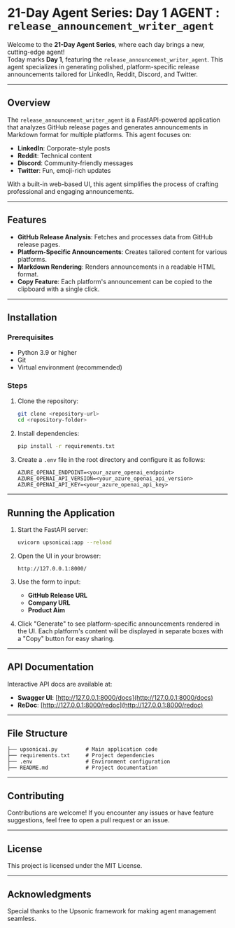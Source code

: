 # 21-Day Agent Series: Day 1 AGENT : `release_announcement_writer_agent`

Welcome to the **21-Day Agent Series**, where each day brings a new, cutting-edge agent!  
Today marks **Day 1**, featuring the `release_announcement_writer_agent`. This agent specializes in generating polished, platform-specific release announcements tailored for LinkedIn, Reddit, Discord, and Twitter.

---

## Overview

The `release_announcement_writer_agent` is a FastAPI-powered application that analyzes GitHub release pages and generates announcements in Markdown format for multiple platforms. This agent focuses on:

- **LinkedIn**: Corporate-style posts
- **Reddit**: Technical content
- **Discord**: Community-friendly messages
- **Twitter**: Fun, emoji-rich updates

With a built-in web-based UI, this agent simplifies the process of crafting professional and engaging announcements.

---

## Features

- **GitHub Release Analysis**: Fetches and processes data from GitHub release pages.
- **Platform-Specific Announcements**: Creates tailored content for various platforms.
- **Markdown Rendering**: Renders announcements in a readable HTML format.
- **Copy Feature**: Each platform's announcement can be copied to the clipboard with a single click.

---

## Installation

### Prerequisites
- Python 3.9 or higher
- Git
- Virtual environment (recommended)

### Steps
1. Clone the repository:
   ```bash
   git clone <repository-url>
   cd <repository-folder>
   ```

2. Install dependencies:
   ```bash
   pip install -r requirements.txt
   ```

3. Create a `.env` file in the root directory and configure it as follows:
   ```env
   AZURE_OPENAI_ENDPOINT=<your_azure_openai_endpoint>
   AZURE_OPENAI_API_VERSION=<your_azure_openai_api_version>
   AZURE_OPENAI_API_KEY=<your_azure_openai_api_key>
   ```

---

## Running the Application

1. Start the FastAPI server:
   ```bash
   uvicorn upsonicai:app --reload
   ```

2. Open the UI in your browser:
   ```
   http://127.0.0.1:8000/
   ```

3. Use the form to input:
   - **GitHub Release URL**
   - **Company URL**
   - **Product Aim**

4. Click "Generate" to see platform-specific announcements rendered in the UI. Each platform's content will be displayed in separate boxes with a "Copy" button for easy sharing.

---

## API Documentation

Interactive API docs are available at:
- **Swagger UI**: [http://127.0.0.1:8000/docs](http://127.0.0.1:8000/docs)
- **ReDoc**: [http://127.0.0.1:8000/redoc](http://127.0.0.1:8000/redoc)

---

## File Structure

```
├── upsonicai.py         # Main application code
├── requirements.txt     # Project dependencies
├── .env                 # Environment configuration
├── README.md            # Project documentation
```

---

## Contributing

Contributions are welcome! If you encounter any issues or have feature suggestions, feel free to open a pull request or an issue.

---

## License

This project is licensed under the MIT License.

---

## Acknowledgments

Special thanks to the Upsonic framework for making agent management seamless.
